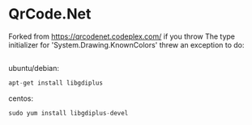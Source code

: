 # QrCode.Net
Forked from https://qrcodenet.codeplex.com/
if you throw The type initializer for 'System.Drawing.KnownColors' threw an exception to do:

##
ubuntu/debian: 

```C#
apt-get install libgdiplus
```

centos:

```C#
sudo yum install libgdiplus-devel
```
